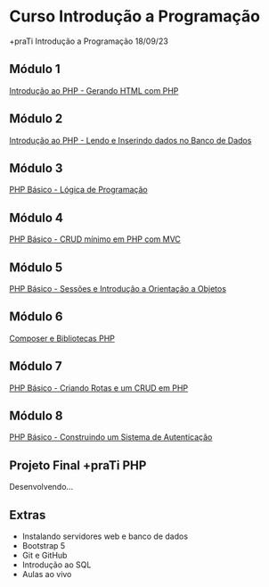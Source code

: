 # Curso Introdução a Programação
+praTi Introdução a Programação 18/09/23

## Módulo 1
[Introdução ao PHP - Gerando HTML com PHP](modulo1/)

## Módulo 2
[Introdução ao PHP - Lendo e Inserindo dados no Banco de Dados](modulo2/)

## Módulo 3
[PHP Básico - Lógica de Programação](modulo3/)

## Módulo 4
[PHP Básico - CRUD mínimo em PHP com MVC](modulo4/)

## Módulo 5
[PHP Básico - Sessões e Introdução a Orientação a Objetos](modulo5/)

## Módulo 6
[Composer e Bibliotecas PHP](modulo6/)

## Módulo 7
[PHP Básico - Criando Rotas e um CRUD em PHP](modulo7/)

## Módulo 8
[PHP Básico - Construindo um Sistema de Autenticação](modulo8/)

## Projeto Final +praTi PHP
Desenvolvendo...

## Extras
- Instalando servidores web e banco de dados
- Bootstrap 5
- Git e GitHub
- Introdução ao SQL
- Aulas ao vivo